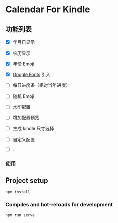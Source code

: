 
# Calendar For Kindle
## 功能列表

- [x] 年月日显示
- [x] 农历显示
- [x] 年份 Emoji
- [x] [Google Fonts](https://fonts.google.com/) 引入
- [ ] 每日进度条（相对当年进度）
- [ ] 随机 Emoji
- [ ] 水印配置
- [ ] 增加配置预览
- [ ] 生成 kindle 尺寸选择
- [ ] 自定义配置
- [ ] ...


### 使用 

## Project setup
```
npm install
```

### Compiles and hot-reloads for development
```
npm run serve
```